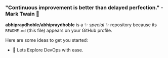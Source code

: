 ### "Continuous improvement is better than delayed perfection." - Mark Twain   👋

**abhipraydhoble/abhipraydhoble** is a ✨ _special_ ✨ repository because its `README.md` (this file) appears on your GitHub profile.

Here are some ideas to get you started:

- 🔭  Lets Explore DevOps with ease.

